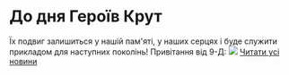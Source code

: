 
# До дня Героїв Крут
Їх подвиг залишиться у нашій пам'яті, у наших серцях і буде служити прикладом для наступних поколінь!
Привітання від 9-Д:
[![](/images/до-дня-героїв-крут/герої-крут.png)](https://youtu.be/g939RMK4kpA)
[Читати усі новини](/news)
       